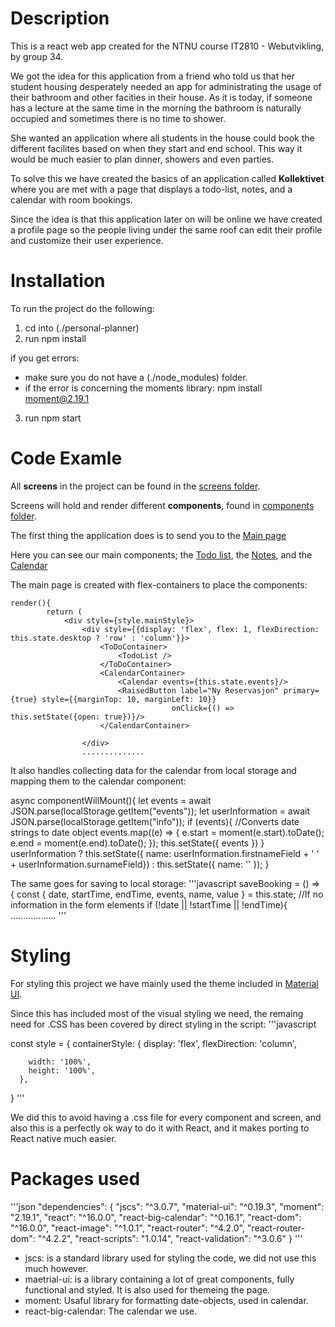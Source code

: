 # Description

This is a react web app created for the NTNU course IT2810 - Webutvikling, by group 34.

We got the idea for this application from a friend who told us that her student
housing desperately needed an app for administrating the usage of their bathroom
and other facities in their house. As it is today, if someone has a lecture at the
same time in the morning the bathroom is naturally occupied and sometimes there is 
no time to shower. 

She wanted an application where all students in the house could book the different
facilites based on when they start and end school. This way it would be much easier
to plan dinner, showers and even parties.

To solve this we have created the basics of an application called __Kollektivet__ where you are met with a page that
displays a todo-list, notes, and a calendar with room bookings.

Since the idea is that this application later on will be online we have created a profile page
so the people living under the same roof can edit their profile and customize their user experience.

# Installation

To run the project do the following:
1. cd into (./personal-planner)
2. run npm install

if you get errors:
- make sure you do not have a (./node_modules) folder.
- if the error is concerning the moments library: npm install moment@2.19.1
3. run npm start

# Code Examle

All __screens__ in the project can be found in the [screens folder](./src/sreens/). 

Screens will hold and render different __components__, found in [components folder](./src/components/).

The first thing the application does is to send you to the [Main page](./src/screens/main-page.js)

Here you can see our main components; the [Todo list](./src/components/lists/todo-list.js),
the [Notes](./src/components/form/note-form.js), 
and the [Calendar](./src/components/calendar/calendar.js)

The main page is created with flex-containers to place the components:

    render(){
            return (
                <div style={style.mainStyle}>
                    <div style={{display: 'flex', flex: 1, flexDirection: this.state.desktop ? 'row' : 'column'}}>
                        <ToDoContainer>
                            <TodoList />
                        </ToDoContainer>
                        <CalendarContainer>
                            <Calendar events={this.state.events}/>
                            <RaisedButton label="Ny Reservasjon" primary={true} style={{marginTop: 10, marginLeft: 10}}
                                        onClick={() => this.setState({open: true})}/>
                        </CalendarContainer>

                    </div>
                    ..............


It also handles collecting data for the calendar from local storage and mapping them to the calendar component: 


async componentWillMount(){
        let events = await JSON.parse(localStorage.getItem("events"));
        let userInformation = await JSON.parse(localStorage.getItem("info"));
        if (events){
            //Converts date strings to date object
            events.map((e) => {
                e.start = moment(e.start).toDate();
                e.end = moment(e.end).toDate();
            });
            this.setState({ events })
        }
        userInformation ?
            this.setState({ name: userInformation.firstnameField + ' ' + userInformation.surnameField}) :
            this.setState({ name: '' });
    }


The same goes for saving to local storage:
'''javascript
saveBooking = () => {
        const { date, startTime, endTime, events, name, value } = this.state;
        //If no information in the form elements
        if (!date || !startTime || !endTime){
        ..................
'''


# Styling

For styling this project we have mainly used the theme 
included in [Material UI](http://www.material-ui.com/#/).

Since this has included most of the visual styling we need, the remaing need for .CSS has been covered by direct styling in the script:
'''javascript
<div style={style.containerStyle}>

const style = {
    containerStyle: {
        display: 'flex',
        flexDirection: 'column',

        width: '100%',
        height: '100%',
      },
  }
'''

We did this to avoid having a .css file for every component and screen, and also this is a perfectly ok way to do it with React, and it makes porting to React native much easier.

# Packages used

'''json
"dependencies": {
    "jscs": "^3.0.7",
    "material-ui": "^0.19.3",
    "moment": "2.19.1",
    "react": "^16.0.0",
    "react-big-calendar": "^0.16.1",
    "react-dom": "^16.0.0",
    "react-image": "^1.0.1",
    "react-router": "^4.2.0",
    "react-router-dom": "^4.2.2",
    "react-scripts": "1.0.14",
    "react-validation": "^3.0.6"
  }
'''
- jscs: is a standard library used for styling the code, we did not use this much however.
- maetrial-ui: is a library containing a lot of great components, fully functional and styled. It is also used for themeing the page.
- moment: Usaful library for formatting date-objects, used in calendar.
- react-big-calendar: The calendar we use.
